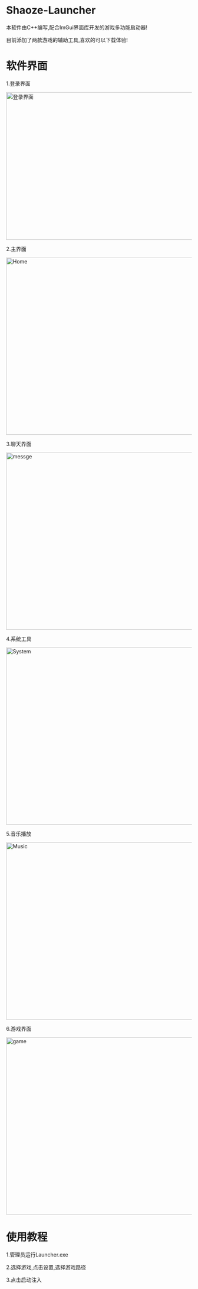 # Shaoze-Launcher
本软件由C++编写,配合ImGui界面库开发的游戏多功能启动器!

目前添加了两款游戏的辅助工具,喜欢的可以下载体验!

# 软件界面
1.登录界面

<img width="720" height="400" alt="登录界面" src="https://github.com/user-attachments/assets/6fcb8b7b-6244-4942-ab4a-7e800fc2fcc1" />

2.主界面

<img width="720" height="480" alt="Home" src="https://github.com/user-attachments/assets/9f3ee662-901e-49d5-a7e8-edf881419086" />

3.聊天界面

<img width="720" height="480" alt="messge" src="https://github.com/user-attachments/assets/aba59de0-7a6e-4aac-907a-fa62bf49cb6e" />

4.系统工具

<img width="720" height="480" alt="System" src="https://github.com/user-attachments/assets/684a9f45-521c-41d1-9431-305ddf8f759a" />

5.音乐播放

<img width="720" height="480" alt="Music" src="https://github.com/user-attachments/assets/fa957504-59ac-42d6-9f3a-945314ae1ae3" />

6.游戏界面

<img width="720" height="480" alt="game" src="https://github.com/user-attachments/assets/82eb6fe1-47c4-42ca-9039-c1b9b5915aaa" />

# 使用教程
1.管理员运行Launcher.exe

2.选择游戏,点击设置,选择游戏路径

3.点击启动注入
